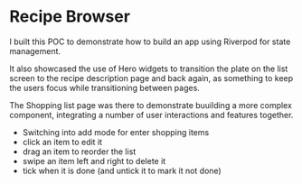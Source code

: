 # Recipe Browser

I built this POC to demonstrate how to build an app using Riverpod for state management.

It also showcased the use of Hero widgets to transition the plate on the list screen to the 
recipe description page and back again, as something to keep the users focus while transitioning 
between pages.

The Shopping list page was there to demonstrate buuilding a more complex component, integrating a 
number of user interactions and features together.
- Switching into add mode for enter shopping items
- click an item to edit it
- drag an item to reorder the list
- swipe an item left and right to delete it
- tick when it is done (and untick it to mark it not done)
